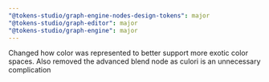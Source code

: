 ```yaml
---
"@tokens-studio/graph-engine-nodes-design-tokens": major
"@tokens-studio/graph-editor": major
"@tokens-studio/graph-engine": major
---
```


Changed how color was represented to better support more exotic color spaces. Also removed the advanced blend node as culori is an unnecessary complication
